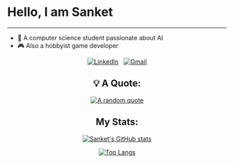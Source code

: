 
# Hello, I am Sanket
---

* 📖 A computer science student passionate about AI
* 🎮 Also a hobbyist game developer

<div align="center">

[![LinkedIn](https://skillicons.dev/icons?i=linkedin)](https://www.linkedin.com/in/SanketJadhav7d3/) &nbsp;
[![Gmail](https://skillicons.dev/icons?i=gmail)](mailto:sanketjadhav7d3@gmail.com?subject=Hello%20Sanket,%20From%20Github)

## 💡 A Quote:

[![A random quote](https://quotes-github-readme.vercel.app/api?type=horizontal&theme=dark)](https://github.com/piyushsuthar/github-readme-quotes)

## My Stats:

[![Sanket's GitHub stats](https://github-readme-stats.vercel.app/api?username=SanketJadhav7d3&theme=dark)](https://github.com/anuraghazra/github-readme-stats)

[![Top Langs](https://github-readme-stats.vercel.app/api/top-langs/?username=SanketJadhav7d3&theme=dark)](https://github.com/anuraghazra/github-readme-stats)

</div>
